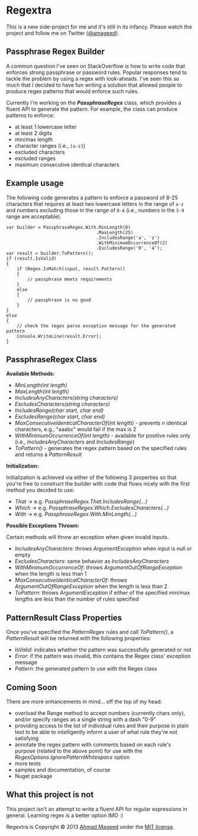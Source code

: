 Regextra
========

This is a new side-project for me and it's still in its infancy. Please watch the project and follow me on Twitter ([@amageed](http://www.twitter.com/amageed)).

Passphrase Regex Builder
------------------------

A common question I've seen on StackOverflow is how to write code that enforces strong passphrase or password rules. Popular responses tend to tackle the problem by using a regex with look-aheads. I've seen this so much that I decided to have fun writing a solution that allowed people to produce regex patterns that would enforce such rules.

Currently I'm working on the ***PassphraseRegex*** class, which provides a fluent API to generate the pattern. For example, the class can produce patterns to enforce:

- at least 1 lowercase letter
- at least 2 digits
- min/max length
- character ranges (i.e., `[a-z]`)
- excluded characters
- excluded ranges
- maximum consecutive identical characters

Example usage
--------------
The following code generates a pattern to enforce a password of 8-25 characters that requires at least two lowercase letters in the range of `a-z` and numbers excluding those in the range of `0-4` (i.e., numbers in the `5-9` range are acceptable).

    var builder = PassphraseRegex.With.MinLength(8)
                                      .MaxLength(25)
                                      .IncludesRange('a', 'z')
                                      .WithMinimumOccurrenceOf(2)
                                      .ExcludesRange('0', '4');
    var result = builder.ToPattern();
    if (result.IsValid)
    {
        if (Regex.IsMatch(input, result.Pattern))
        {
            // passphrase meets requirements
        }
        else
        {
            // passphrase is no good
        }
    }
    else
    {
        // check the regex parse exception message for the generated pattern
        Console.WriteLine(result.Error);
    }
    
PassphraseRegex Class
----------------------

**Available Methods:**
- *MinLength(int length)*
- *MaxLength(int length)*
- *IncludesAnyCharacters(string characters)*
- *ExcludesCharacters(string characters)*
- *IncludesRange(char start, char end)*
- *ExcludesRange(char start, char end)*
- *MaxConsecutiveIdenticalCharacterOf(int length)* - prevents *n* identical characters, e.g., "aaabc" would fail if the max is 2
- *WithMinimumOccurrenceOf(int length)* - available for positive rules only (i.e., *IncludesAnyCharacters* and *IncludesRange*)
- *ToPattern()* - generates the regex pattern based on the specified rules and returns a *PatternResult*

**Initialization:**

Initialization is achieved via either of the following 3 properties so that you're free to construct the builder with code that flows nicely with the first method you decided to use:

- *That* -> e.g. *PassphraseRegex.That.IncludesRange(...)*
- *Which* -> e.g. *PassphraseRegex.Which.ExcludesCharacters(...)*
- *With* -> e.g. *PassphraseRegex.With.MinLength(...)*

**Possible Exceptions Thrown:**

Certain methods will throw an exception when given invalid inputs.

- *IncludesAnyCharacters*: throws *ArgumentException* when input is null or empty
- *ExcludesCharacters*: same behavior as *IncludesAnyCharacters*
- *WithMinimumOccurrenceOf*: throws *ArgumentOutOfRangeException* when the length is less than 1
- *MaxConsecutiveIdenticalCharacterOf*: throws *ArgumentOutOfRangeException* when the length is less than 2
- *ToPattern*: throws *ArgumentException* if either of the specified min/max lengths are less than the number of rules specified

PatternResult Class Properties
------------------------------

Once you've specified the *PatternRegex* rules and call *ToPattern()*, a *PatternResult* will be returned with the following properties:

- *IsValid*: indicates whether the pattern was successfully generated or not
- *Error*: if the pattern was invalid, this contains the Regex class' exception message
- *Pattern*: the generated pattern to use with the Regex class

Coming Soon
-----------
There are more enhancements in mind... off the top of my head:
- overload the Range method to accept numbers (currently chars only), and/or specify ranges as a single string with a dash "0-9"
- providing access to the list of individual rules and their purpose in plain text to be able to intelligently inform a user of what rule they're not satisfying
- annotate the regex pattern with comments based on each rule's purpose (related to the above point) for use with the *RegexOptions.IgnorePatternWhitespace* option
- more tests
- samples and documentation, of course
- Nuget package

What this project is not
------------------------
This project isn't an attempt to write a fluent API for regular expressions in general. Learning regex is a better option IMO :)

Regextra is Copyright © 2013 [Ahmad Mageed](http://softwareninjaneer.com) under the [MIT license](https://github.com/amageed/Regextra/blob/master/LICENSE).
